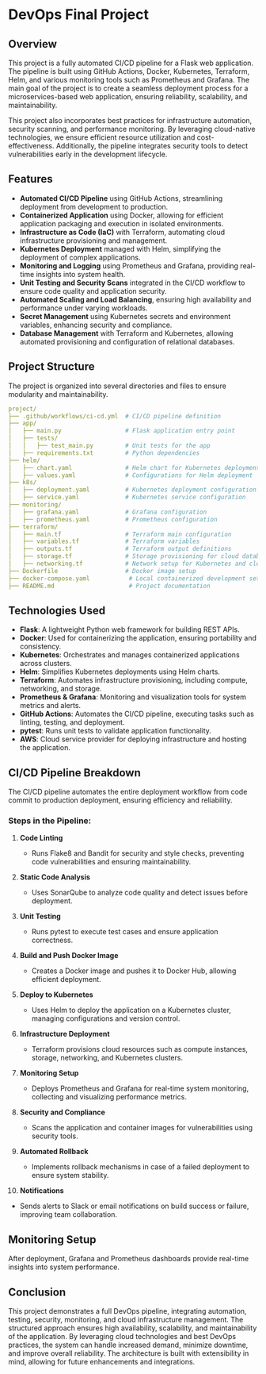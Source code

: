 # DevOps Final Project

## Overview
This project is a fully automated CI/CD pipeline for a Flask web application. The pipeline is built using GitHub Actions, Docker, Kubernetes, Terraform, Helm, and various monitoring tools such as Prometheus and Grafana. The main goal of the project is to create a seamless deployment process for a microservices-based web application, ensuring reliability, scalability, and maintainability.

This project also incorporates best practices for infrastructure automation, security scanning, and performance monitoring. By leveraging cloud-native technologies, we ensure efficient resource utilization and cost-effectiveness. Additionally, the pipeline integrates security tools to detect vulnerabilities early in the development lifecycle.

## Features
- **Automated CI/CD Pipeline** using GitHub Actions, streamlining deployment from development to production.
- **Containerized Application** using Docker, allowing for efficient application packaging and execution in isolated environments.
- **Infrastructure as Code (IaC)** with Terraform, automating cloud infrastructure provisioning and management.
- **Kubernetes Deployment** managed with Helm, simplifying the deployment of complex applications.
- **Monitoring and Logging** using Prometheus and Grafana, providing real-time insights into system health.
- **Unit Testing and Security Scans** integrated in the CI/CD workflow to ensure code quality and application security.
- **Automated Scaling and Load Balancing**, ensuring high availability and performance under varying workloads.
- **Secret Management** using Kubernetes secrets and environment variables, enhancing security and compliance.
- **Database Management** with Terraform and Kubernetes, allowing automated provisioning and configuration of relational databases.

## Project Structure
The project is organized into several directories and files to ensure modularity and maintainability.

```yaml
project/
├── .github/workflows/ci-cd.yml  # CI/CD pipeline definition
├── app/
│   ├── main.py                  # Flask application entry point
│   ├── tests/
│   │   ├── test_main.py         # Unit tests for the app
│   ├── requirements.txt         # Python dependencies
├── helm/
│   ├── chart.yaml               # Helm chart for Kubernetes deployment
│   ├── values.yaml              # Configurations for Helm deployment
├── k8s/
│   ├── deployment.yaml          # Kubernetes deployment configuration
│   ├── service.yaml             # Kubernetes service configuration
├── monitoring/
│   ├── grafana.yaml             # Grafana configuration
│   ├── prometheus.yaml          # Prometheus configuration
├── terraform/
│   ├── main.tf                  # Terraform main configuration
│   ├── variables.tf             # Terraform variables
│   ├── outputs.tf               # Terraform output definitions
│   ├── storage.tf               # Storage provisioning for cloud databases
│   ├── networking.tf            # Network setup for Kubernetes and cloud resources
├── Dockerfile                   # Docker image setup
├── docker-compose.yaml           # Local containerized development setup
├── README.md                     # Project documentation
```

## Technologies Used
- **Flask**: A lightweight Python web framework for building REST APIs.
- **Docker**: Used for containerizing the application, ensuring portability and consistency.
- **Kubernetes**: Orchestrates and manages containerized applications across clusters.
- **Helm**: Simplifies Kubernetes deployments using Helm charts.
- **Terraform**: Automates infrastructure provisioning, including compute, networking, and storage.
- **Prometheus & Grafana**: Monitoring and visualization tools for system metrics and alerts.
- **GitHub Actions**: Automates the CI/CD pipeline, executing tasks such as linting, testing, and deployment.
- **pytest**: Runs unit tests to validate application functionality.
- **AWS**: Cloud service provider for deploying infrastructure and hosting the application.

## CI/CD Pipeline Breakdown
The CI/CD pipeline automates the entire deployment workflow from code commit to production deployment, ensuring efficiency and reliability.

### Steps in the Pipeline:
1. **Code Linting**
   - Runs Flake8 and Bandit for security and style checks, preventing code vulnerabilities and ensuring maintainability.

2. **Static Code Analysis**
   - Uses SonarQube to analyze code quality and detect issues before deployment.

3. **Unit Testing**
   - Runs pytest to execute test cases and ensure application correctness.

4. **Build and Push Docker Image**
   - Creates a Docker image and pushes it to Docker Hub, allowing efficient deployment.

5. **Deploy to Kubernetes**
   - Uses Helm to deploy the application on a Kubernetes cluster, managing configurations and version control.

6. **Infrastructure Deployment**
   - Terraform provisions cloud resources such as compute instances, storage, networking, and Kubernetes clusters.

7. **Monitoring Setup**
   - Deploys Prometheus and Grafana for real-time system monitoring, collecting and visualizing performance metrics.

8. **Security and Compliance**
   - Scans the application and container images for vulnerabilities using security tools.

9. **Automated Rollback**
   - Implements rollback mechanisms in case of a failed deployment to ensure system stability.

10. **Notifications**
   - Sends alerts to Slack or email notifications on build success or failure, improving team collaboration.

## Monitoring Setup
After deployment, Grafana and Prometheus dashboards provide real-time insights into system performance.


## Conclusion
This project demonstrates a full DevOps pipeline, integrating automation, testing, security, monitoring, and cloud infrastructure management. The structured approach ensures high availability, scalability, and maintainability of the application. By leveraging cloud technologies and best DevOps practices, the system can handle increased demand, minimize downtime, and improve overall reliability. The architecture is built with extensibility in mind, allowing for future enhancements and integrations.

